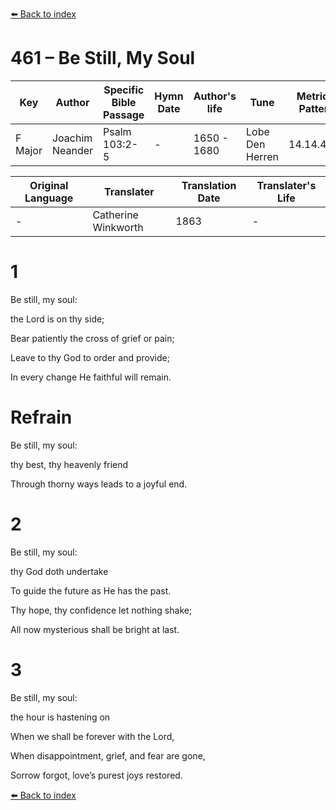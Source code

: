 [⬅️ Back to index](../README.md)

# 461 – Be Still, My Soul

Key | Author   | Specific Bible Passage     |Hymn Date |Author's life |Tune |Metrical Pattern   |Composer/Source                                                                                        
-- | --------- | ---------------------------|----------|--------------|-----|-------------------|-------------   
F Major  | Joachim Neander      | Psalm 103:2-5 | -  | 1650 - 1680 | Lobe Den Herren | 14.14.4.7.8 | Chorale Book for England, 1863 

Original Language | Translater | Translation Date   | Translater's Life     
----------------- | --------- | --------------------|-------------   
\-  | Catherine Winkworth      | 1863 | -  | 1827 - 1878 



# 1

Be still, my soul:

the Lord is on thy side;

Bear patiently the cross of grief or pain;

Leave to thy God to order and provide;

In every change He faithful will remain.



# Refrain

Be still, my soul:

thy best, thy heavenly friend

Through thorny ways leads to a joyful end.



# 2

Be still, my soul:

thy God doth undertake

To guide the future as He has the past.

Thy hope, thy confidence let nothing shake;

All now mysterious shall be bright at last.



# 3

Be still, my soul:

the hour is hastening on

When we shall be forever with the Lord,

When disappointment, grief, and fear are gone,

Sorrow forgot, love’s purest joys restored.

[⬅️ Back to index](../README.md)
